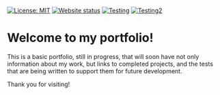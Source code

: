 [![License: MIT](https://img.shields.io/badge/License-MIT-green.svg)](https://opensource.org/licenses/MIT)
[![Website status](https://img.shields.io/website-up-down-green-red/https/shields.io.svg?label=my-website)](https://ArleneAndrews.github.io)
[![Testing](https://img.shields.io/badge/Tests-Jest-orange.svg)](https://jestjs.io)
[![Testing2](https://img.shields.io/badge/Test-Selenium-orange.svg)](https://www.seleniumhq.org/)

# Welcome to my portfolio! #


This is a basic portfolio, still in progress, that will soon have not only information about my work, but links to completed projects, and the tests that are being written to support them for future development.

Thank you for visiting!